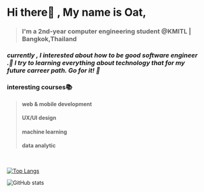 # Hi there👋 , My name is Oat,
> ### I'm a 2nd-year computer engineering student @KMITL | Bangkok,Thailand


### *currently , I interested about how to be good software engineer .🤣 I try to learning everything about technology that for my future carreer path. Go for it! 🤣*



### interesting courses📚
> ####  web & mobile development 
> ####  UX/UI design 
> ####  machine learning 
> ####  data analytic 

<br />

[![Top Langs](https://github-readme-stats.vercel.app/api/top-langs/?username=aphisit-ths&layout=compact)](https://github.com/anuraghazra/github-readme-stats)


![GitHub stats](https://github-readme-stats.vercel.app/api?username=aphisit-ths&show_icons=true)  



